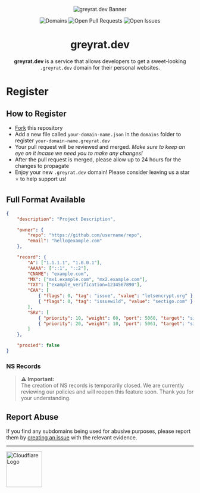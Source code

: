 <p align="center">
   <img alt="greyrat.dev Banner" src="https://raw.githubusercontent.com/greyrat-dev/register/main/media/banner.png">
</p>

<p align="center">
   <img alt="Domains" src="https://img.shields.io/github/directory-file-count/greyrat-dev/register/domains?color=5c46eb&label=domains&style=for-the-badge">
   <img alt="Open Pull Requests" src="https://img.shields.io/github/issues-raw/greyrat-dev/register?color=5c46eb&label=issues&style=for-the-badge">
   <img alt="Open Issues" src="https://img.shields.io/github/issues-pr-raw/greyrat-dev/register?color=5c46eb&label=pull%20requests&style=for-the-badge">
   <br>
</p>

<h1 align="center">greyrat.dev</h1>

<p align="center"><strong>greyrat.dev</strong> is a service that allows developers to get a sweet-looking <code>.greyrat.dev</code> domain for their personal websites.</p>

# Register
## How to Register

- [Fork](https://github.com/greyrat-dev/register/fork) this repository
- Add a new file called `your-domain-name.json` in the `domains` folder to register `your-domain-name.greyrat.dev`
- Your pull request will be reviewed and merged. *Make sure to keep an eye on it incase we need you to make any changes!*
- After the pull request is merged, please allow up to 24 hours for the changes to propagate
- Enjoy your new `.greyrat.dev` domain! Please consider leaving us a star ⭐️ to help support us!

## Full Format Available
```json
{
    "description": "Project Description",

    "owner": {
        "repo": "https://github.com/username/repo",
        "email": "hello@example.com"
    },

    "record": {
        "A": ["1.1.1.1", "1.0.0.1"],
        "AAAA": ["::1", "::2"],
        "CNAME": "example.com",
        "MX": ["mx1.example.com", "mx2.example.com"],
        "TXT": ["example_verification=1234567890"],
        "CAA": [
            { "flags": 0, "tag": "issue", "value": "letsencrypt.org" },
            { "flags": 0, "tag": "issuewild", "value": "sectigo.com" }
        ],
        "SRV": [
            { "priority": 10, "weight": 60, "port": 5060, "target": "sipserver.example.com" },
            { "priority": 20, "weight": 10, "port": 5061, "target": "sipbackup.example.com" }
        ]
    },

    "proxied": false
}
```

### NS Records
> **⚠️ Important:**  
> The creation of NS records is temporarily closed. We are currently reviewing our policies and will reopen this feature soon. Thank you for your understanding.

## Report Abuse
If you find any subdomains being used for abusive purposes, please report them by [creating an issue](https://github.com/greyrat-dev/register/issues/new?assignees=&labels=report-abuse&projects=&template=report-abuse.md&title=Report+abuse) with the relevant evidence.

---

<a href="https://www.cloudflare.com">
   <img alt="Cloudflare Logo" src="https://raw.githubusercontent.com/greyrat-dev/register/main/media/cloudflare.png" height="96">
</a>
